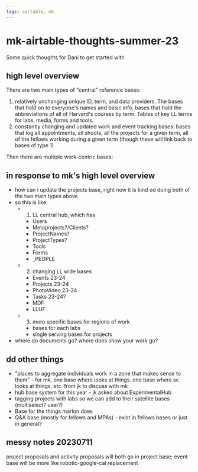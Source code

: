 ```yaml
---
tags: airtable, mk
---
```


# mk-airtable-thoughts-summer-23

Some quick thoughts for Dani to get started with

## high level overview

There are two main types of "central" reference bases:

1. relatively unchanging unique ID, term, and data providers. The bases that hold on to everyone's names and basic info, bases that hold the abbreviations of all of Harvard's courses by term. Tables of key LL terms for labs, media, forms and tools.
2. constantly changing and updated work and event tracking bases: bases that log all appointments, all shoots, all the projects for a given term, all of the fellows working during a given term (though these will link back to bases of type 1)


Then there are multiple work-centric bases:




## in response to mk's high level overview
* how can i update the projects base, right now it is kind od doing both of the two main types above
* so this is like:
    * 1. LL central hub, which has
        * Users
        * Metaprojects?/Clients?
        * ProjectNames?
        * ProjectTypes?
        * Tools
        * Forms
        * _PEOPLE
    * 2. changing LL wide bases
        * Events 23-24
        * Projects 23-24
        * PhotoVideo 23-24
        * Tasks 23-24?
        * MDF
        * LLUF
    * 3. more specific bases for regions of work
        * bases for each labs
        * single serving bases for projects
* where do documents go? where does show your work go?
## dd other things
* "places to aggregate individuals work in a zone that makes sense to them" - for mk, one base where looks at things. one base where sc looks at things. etc.
from jk to discuss with mk
* hub base system for this year - jk asked about ExperimentalHub
* tagging projects with labs so we can add to their satellite bases (multiselect? user?)
* Base for the things marlon does
* Q&A base (mostly for fellows and MPAs) - exist in fellows bases or just in general?

## messy notes 20230711
project proposals and activity proposals will both go in project base; event base will be more like robotic-google-cal replacement
